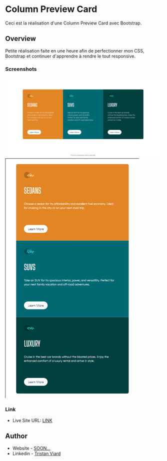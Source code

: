 # Column Preview Card

Ceci est la réalisation d'une Column Preview Card avec Bootstrap.




## Overview

Petite réalisation faite en une heure afin de perfectionner mon CSS, Bootstrap et continuer d'apprendre à rendre le tout responsive.


### Screenshots

![SCREEN](./images/Screenshot.png)
![SCREEN](./images/Screenshot2.png)

### Link

- Live Site URL: [LINK](https://htmlpreview.github.io/?https://github.com/valdruide/Column-Preview-Card/blob/main/index.html)

## Author

- Website - [SOON...]()
- Linkedin - [Tristan Viard](https://www.linkedin.com/in/tristan-viard/)

